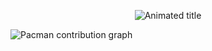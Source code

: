 <p align="center">
  <img src="https://readme-typing-svg.demolab.com?font=Fira+Code&weight=600&size=22&pause=1000&color=FF69B4&center=true&vCenter=true&width=750&lines=Data+Scientist+%7C+AI+Engineer+%7C+Computer+Vision" alt="Animated title" />
</p>



<picture>
  <source media="(prefers-color-scheme: dark)" srcset="https://raw.githubusercontent.com/r00na/TP0351578/output/pacman-contribution-graph-dark.svg">
  <source media="(prefers-color-scheme: light)" srcset="https://raw.githubusercontent.com/r00na/TP0351578/output/pacman-contribution-graph.svg">
  <img alt="Pacman contribution graph" src="https://raw.githubusercontent.com/r00na/TP0351578/output/pacman-contribution-graph.svg">
</picture>
